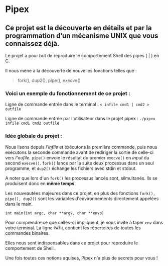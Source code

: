 # Pipex
## Ce projet est la découverte en détails et par la programmation d’un mécanisme UNIX que vous connaissez déjà.

Le projet a pour but de reproduire le comportement Shell des pipes ( | ) en C.

Il nous mène à la découverte de nouvelles fonctions telles que :

> fork(), 
> dup2(), 
> pipe(), 
> execve()

### Voici un exemple du fonctionnement de ce projet :

  Ligne de commande entrée dans le terminal :
  ```< infile cmd1 | cmd2 > outfile ```
  
  Ligne de commande entrée par l'utilisateur dans le projet pipex :
  ```./pipex infile cmd1 cmd2 outfile```

### Idée globale du projet :

Nous lisons depuis *l'infile* et exécutons la première commande, puis nous exécutons la seconde commande avant de rediriger la sortie de celle-ci vers *l'oufile*.
```pipe()``` envoie le résultat du premier ```execve()``` en *input* du second ```execve()```. ```fork()``` lance par la suite deux processus dans un seul programme, et ```dup2()``` échange les fichiers avec stdin et stdout.

A noter que lors d'un ```fork()``` les processus lancés sont, silmultanés. Ils se produisent donc en **même temps**.

Les nouveautées majeures dans ce projet, en plus des fonctions ```fork(), pipe(), dup2()``` sont les variables d'environnements directement appelées dans le main.

```int main(int argc, char **argv, char **envp)```

Pour comprendre ce que celles-ci impliquent, je vous invite à taper ```env``` dans votre terminal.
La ligne ```PATH```, contient les répertoires de toutes les commandes binaires.

Elles nous sont indispensables dans ce projet pour reproduire le comportement de Shell.

Une fois toutes ces notions aquises, Pipex n'a plus de secrets pour vous ! 
